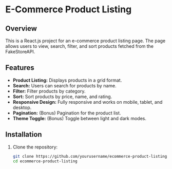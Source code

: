 # E-Commerce Product Listing

## Overview

This is a React.js project for an e-commerce product listing page. The page allows users to view, search, filter, and sort products fetched from the FakeStoreAPI.

## Features

- **Product Listing:** Displays products in a grid format.
- **Search:** Users can search for products by name.
- **Filter:** Filter products by category.
- **Sort:** Sort products by price, name, and rating.
- **Responsive Design:** Fully responsive and works on mobile, tablet, and desktop.
- **Pagination:** (Bonus) Pagination for the product list.
- **Theme Toggle:** (Bonus) Toggle between light and dark modes.

## Installation

1. Clone the repository:
   ```bash
   git clone https://github.com/yourusername/ecommerce-product-listing.git
   cd ecommerce-product-listing

